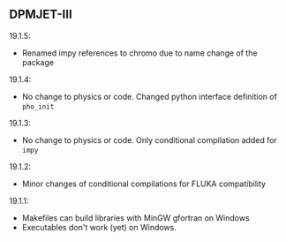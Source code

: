 ## DPMJET-III

19.1.5:
- Renamed impy references to chromo due to name change of the package 

19.1.4:

- No change to physics or code. Changed python interface definition of `pho_init`

19.1.3:

- No change to physics or code. Only conditional compilation added for `impy`

19.1.2:

- Minor changes of conditional compilations for FLUKA compatibility

19.1.1:

- Makefiles can build libraries with MinGW gfortran on Windows
- Executables don't work (yet) on Windows.

